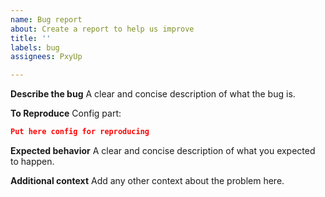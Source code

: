 ```yaml
---
name: Bug report
about: Create a report to help us improve
title: ''
labels: bug
assignees: PxyUp

---
```


**Describe the bug**
A clear and concise description of what the bug is.

**To Reproduce**
Config part:
```json
Put here config for reproducing
```

**Expected behavior**
A clear and concise description of what you expected to happen.

**Additional context**
Add any other context about the problem here.
